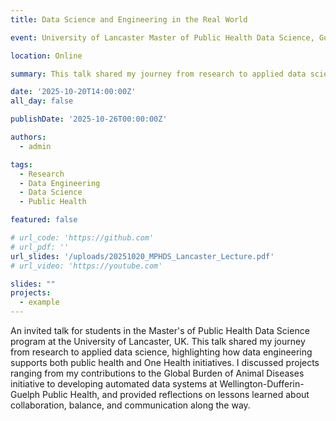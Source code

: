 ```yaml
---
title: Data Science and Engineering in the Real World

event: University of Lancaster Master of Public Health Data Science, Guest Lecuture 

location: Online

summary: This talk shared my journey from research to applied data science, highlighting how data engineering supports both public health and One Health initiatives. I discussed projects ranging from my contributions to the Global Burden of Animal Diseases initiative to developing automated data systems at Wellington-Dufferin-Guelph Public Health, and provided reflections on lessons learned about collaboration, balance, and communication along the way.

date: '2025-10-20T14:00:00Z'
all_day: false

publishDate: '2025-10-26T00:00:00Z'

authors:
  - admin

tags:
  - Research
  - Data Engineering
  - Data Science
  - Public Health

featured: false

# url_code: 'https://github.com'
# url_pdf: ''
url_slides: '/uploads/20251020_MPHDS_Lancaster_Lecture.pdf'
# url_video: 'https://youtube.com'

slides: ""
projects:
  - example
---
```


An invited talk for students in the Master's of Public Health Data Science program at the University of Lancaster, UK. This talk shared my journey from research to applied data science, highlighting how data engineering supports both public health and One Health initiatives. I discussed projects ranging from my contributions to the Global Burden of Animal Diseases initiative to developing automated data systems at Wellington-Dufferin-Guelph Public Health, and provided reflections on lessons learned about collaboration, balance, and communication along the way.
